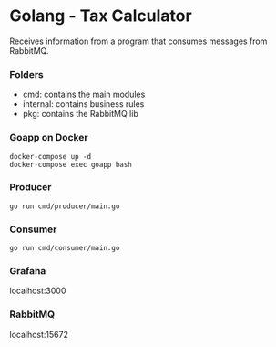 # Golang - Tax Calculator

Receives information from a program that consumes messages from RabbitMQ.

### Folders
- cmd: contains the main modules
- internal: contains business rules
- pkg: contains the RabbitMQ lib

### Goapp on Docker
```
docker-compose up -d
docker-compose exec goapp bash
```

### Producer
```
go run cmd/producer/main.go
```

### Consumer
```
go run cmd/consumer/main.go
```

### Grafana
localhost:3000

### RabbitMQ
localhost:15672
